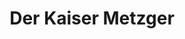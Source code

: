 ---
title: "Der Kaiser Metzger"
url: /endingen-am-kaiserstuhl/der-kaiser-metzger/
shop: Metzgerei
---